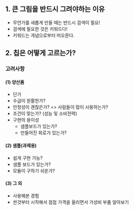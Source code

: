 ## 1. 큰 그림을 반드시 그려야하는 이유
- 무언가를 새롭게 만들 때는 반드시 검색이 필요!
- 검색에 필요한 것은 키워드다!
- 키워드는 개념으로부터 떠오른다.

## 2. 칩은 어떻게 고르는가?

### 고려사항

#### (1) 양산품
- 단가
- 수급이 원활한가?
- 안정성이 괜찮은가? => 사람들이 많이 사용하는가?
- 조건이 맞는가? (성능 및 소비전력)
- 구현의 용이성
  + 샘플보드가 있는가?
  + 만들어진 회로가 있는가?

#### (2) 샘플(과제용)
- 쉽게 구현 가능?
- 샘플 보드가 있는가?
- 모듈이 구하기 쉬운가?

#### (3) 그 외
- 사용해본 경험
- 싼것부터 시작해서 점점 가격을 올리면서 가성비 부품 알아보기
